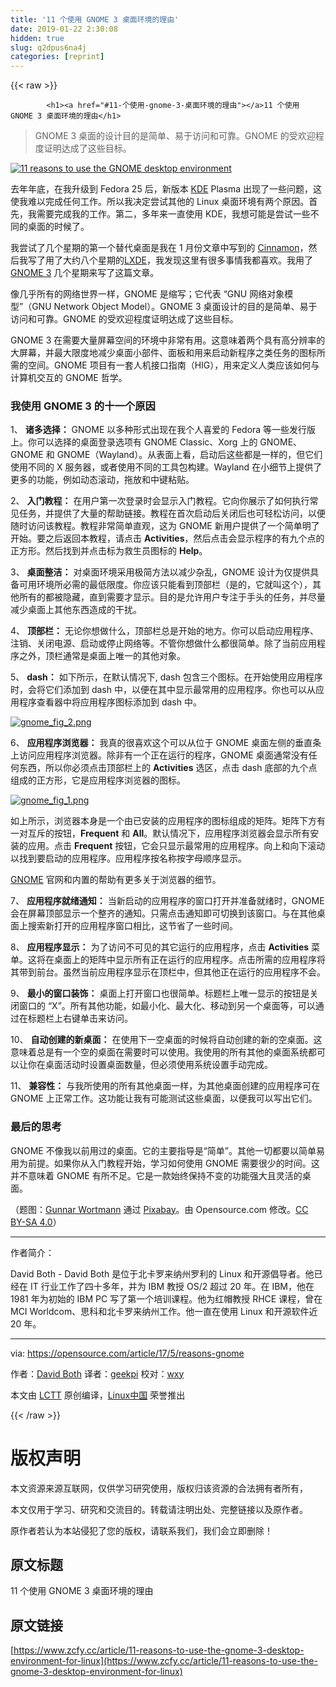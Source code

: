 ```yaml
---
title: '11 个使用 GNOME 3 桌面环境的理由' 
date: 2019-01-22 2:30:08
hidden: true
slug: q2dpus6na4j
categories: [reprint]
---
```


{{< raw >}}

            <h1><a href="#11-个使用-gnome-3-桌面环境的理由"></a>11 个使用 GNOME 3 桌面环境的理由</h1>
<blockquote>
<p>GNOME 3 桌面的设计目的是简单、易于访问和可靠。GNOME 的受欢迎程度证明达成了这些目标。</p>
</blockquote>
<p><a href="https://camo.githubusercontent.com/51fe6ca159a31b4f43aecc360274da8d228f31d2/68747470733a2f2f6f70656e736f757263652e636f6d2f73697465732f64656661756c742f66696c65732f7374796c65732f696d6167652d66756c6c2d73697a652f7075626c69632f6c6561642d696d616765732f637573746f6d5f676e6f6d65732e706e673f69746f6b3d69473938694c3864"><img src="https://p0.ssl.qhimg.com/t015a89aee9ed82c43c.png" alt="11 reasons to use the GNOME desktop environment" title="11 reasons to use the GNOME desktop environment"></a></p>
<p>去年年底，在我升级到 Fedora 25 后，新版本 <a href="https://opensource.com/life/15/4/9-reasons-to-use-kde">KDE</a> Plasma 出现了一些问题，这使我难以完成任何工作。所以我决定尝试其他的 Linux 桌面环境有两个原因。首先，我需要完成我的工作。第二，多年来一直使用 KDE，我想可能是尝试一些不同的桌面的时候了。</p>
<p>我尝试了几个星期的第一个替代桌面是我在 1 月份文章中写到的 <a href="https://linux.cn/article-8606-1.html">Cinnamon</a>，然后我写了用了大约八个星期的<a href="https://linux.cn/article-8434-1.html">LXDE</a>，我发现这里有很多事情我都喜欢。我用了 <a href="https://www.gnome.org/gnome-3/">GNOME 3</a> 几个星期来写了这篇文章。</p>
<p>像几乎所有的网络世界一样，GNOME 是缩写；它代表 “GNU 网络对象模型”（GNU Network Object Model）。GNOME 3 桌面设计的目的是简单、易于访问和可靠。GNOME 的受欢迎程度证明达成了这些目标。</p>
<p>GNOME 3 在需要大量屏幕空间的环境中非常有用。这意味着两个具有高分辨率的大屏幕，并最大限度地减少桌面小部件、面板和用来启动新程序之类任务的图标所需的空间。GNOME 项目有一套人机接口指南（HIG），用来定义人类应该如何与计算机交互的 GNOME 哲学。</p>
<h3><a href="#我使用-gnome-3-的十一个原因"></a>我使用 GNOME 3 的十一个原因</h3>
<p>1、 <strong>诸多选择：</strong> GNOME 以多种形式出现在我个人喜爱的 Fedora 等一些发行版上。你可以选择的桌面登录选项有 GNOME Classic、Xorg 上的 GNOME、GNOME 和 GNOME（Wayland）。从表面上看，启动后这些都是一样的，但它们使用不同的 X 服务器，或者使用不同的工具包构建。Wayland 在小细节上提供了更多的功能，例如动态滚动，拖放和中键粘贴。</p>
<p>2、 <strong>入门教程：</strong> 在用户第一次登录时会显示入门教程。它向你展示了如何执行常见任务，并提供了大量的帮助链接。教程在首次启动后关闭后也可轻松访问，以便随时访问该教程。教程非常简单直观，这为 GNOME 新用户提供了一个简单明了开始。要之后返回本教程，请点击 <strong>Activities</strong>，然后点击会显示程序的有九个点的正方形。然后找到并点击标为救生员图标的 <strong>Help</strong>。</p>
<p>3、 <strong>桌面整洁：</strong> 对桌面环境采用极简方法以减少杂乱，GNOME 设计为仅提供具备可用环境所必需的最低限度。你应该只能看到顶部栏（是的，它就叫这个），其他所有的都被隐藏，直到需要才显示。目的是允许用户专注于手头的任务，并尽量减少桌面上其他东西造成的干扰。</p>
<p>4、 <strong>顶部栏：</strong> 无论你想做什么，顶部栏总是开始的地方。你可以启动应用程序、注销、关闭电源、启动或停止网络等。不管你想做什么都很简单。除了当前应用程序之外，顶栏通常是桌面上唯一的其他对象。</p>
<p>5、 <strong>dash：</strong> 如下所示，在默认情况下, dash 包含三个图标。在开始使用应用程序时，会将它们添加到 dash 中，以便在其中显示最常用的应用程序。你也可以从应用程序查看器中将应用程序图标添加到 dash 中。</p>
<p><a href="https://camo.githubusercontent.com/caee8481632816d97e7553ef491bdbfd02a9a86b/68747470733a2f2f6f70656e736f757263652e636f6d2f73697465732f64656661756c742f66696c65732f696d616765732f6c6966652d75706c6f6164732f676e6f6d655f6669675f322e706e67"><img src="https://p0.ssl.qhimg.com/t01eec974a26929dc55.png" alt="gnome_fig_2.png"></a></p>
<p>6、 <strong>应用程序浏览器：</strong> 我真的很喜欢这个可以从位于 GNOME 桌面左侧的垂直条上访问应用程序浏览器。除非有一个正在运行的程序，GNOME 桌面通常没有任何东西，所以你必须点击顶部栏上的 <strong>Activities</strong> 选区，点击 dash 底部的九个点组成的正方形，它是应用程序浏览器的图标。</p>
<p><a href="https://camo.githubusercontent.com/dcfe233de81e095d1de2b29a878f5a0e1c60cba3/68747470733a2f2f6f70656e736f757263652e636f6d2f73697465732f64656661756c742f66696c65732f696d616765732f6c6966652d75706c6f6164732f676e6f6d655f6669675f312e706e67"><img src="https://p0.ssl.qhimg.com/t01842475775ea924c9.png" alt="gnome_fig_1.png"></a></p>
<p>如上所示，浏览器本身是一个由已安装的应用程序的图标组成的矩阵。矩阵下方有一对互斥的按钮，<strong>Frequent</strong> 和 <strong>All</strong>。默认情况下，应用程序浏览器会显示所有安装的应用。点击 <strong>Frequent</strong> 按钮，它会只显示最常用的应用程序。向上和向下滚动以找到要启动的应用程序。应用程序按名称按字母顺序显示。</p>
<p><a href="https://www.gnome.org/gnome-3/">GNOME</a> 官网和内置的帮助有更多关于浏览器的细节。</p>
<p>7、 <strong>应用程序就绪通知：</strong> 当新启动的应用程序的窗口打开并准备就绪时，GNOME 会在屏幕顶部显示一个整齐的通知。只需点击通知即可切换到该窗口。与在其他桌面上搜索新打开的应用程序窗口相比，这节省了一些时间。</p>
<p>8、 <strong>应用程序显示：</strong> 为了访问不可见的其它运行的应用程序，点击 <strong>Activities</strong> 菜单。这将在桌面上的矩阵中显示所有正在运行的应用程序。点击所需的应用程序将其带到前台。虽然当前应用程序显示在顶栏中，但其他正在运行的应用程序不会。</p>
<p>9、 <strong>最小的窗口装饰：</strong> 桌面上打开窗口也很简单。标题栏上唯一显示的按钮是关闭窗口的 “X”。所有其他功能，如最小化、最大化、移动到另一个桌面等，可以通过在标题栏上右键单击来访问。</p>
<p>10、 <strong>自动创建的新桌面：</strong> 在使用下一空桌面的时候将自动创建的新的空桌面。这意味着总是有一个空的桌面在需要时可以使用。我使用的所有其他的桌面系统都可以让你在桌面活动时设置桌面数量，但必须使用系统设置手动完成。</p>
<p>11、 <strong>兼容性：</strong> 与我所使用的所有其他桌面一样，为其他桌面创建的应用程序可在 GNOME 上正常工作。这功能让我有可能测试这些桌面，以便我可以写出它们。</p>
<h3><a href="#最后的思考"></a>最后的思考</h3>
<p>GNOME 不像我以前用过的桌面。它的主要指导是“简单”。其他一切都要以简单易用为前提。如果你从入门教程开始，学习如何使用 GNOME 需要很少的时间。这并不意味着 GNOME 有所不足。它是一款始终保持不变的功能强大且灵活的桌面。</p>
<p>（题图：<a href="https://pixabay.com/en/users/karpartenhund-3077375/">Gunnar Wortmann</a> 通过 <a href="https://pixabay.com/en/garden-gnome-black-and-white-f%C3%B6hr-1584401/">Pixabay</a>。由 Opensource.com 修改。<a href="https://creativecommons.org/licenses/by-sa/4.0/">CC BY-SA 4.0</a>）</p>
<hr>
<p>作者简介：</p>
<p>David Both - David Both 是位于北卡罗来纳州罗利的 Linux 和开源倡导者。他已经在 IT 行业工作了四十多年，并为 IBM 教授 OS/2 超过 20 年。在 IBM，他在 1981 年为初始的 IBM PC 写了第一个培训课程。他为红帽教授 RHCE 课程，曾在 MCI Worldcom、思科和北卡罗来纳州工作。他一直在使用 Linux 和开源软件近 20 年。</p>
<hr>
<p>via: <a href="https://opensource.com/article/17/5/reasons-gnome">https://opensource.com/article/17/5/reasons-gnome</a></p>
<p>作者：<a href="https://opensource.com/users/dboth">David Both</a> 译者：<a href="https://github.com/geekpi">geekpi</a> 校对：<a href="https://github.com/wxy">wxy</a></p>
<p>本文由 <a href="https://github.com/LCTT/TranslateProject">LCTT</a> 原创编译，<a href="https://linux.cn/">Linux中国</a> 荣誉推出</p>

          
{{< /raw >}}

# 版权声明
本文资源来源互联网，仅供学习研究使用，版权归该资源的合法拥有者所有，

本文仅用于学习、研究和交流目的。转载请注明出处、完整链接以及原作者。

原作者若认为本站侵犯了您的版权，请联系我们，我们会立即删除！

## 原文标题
11 个使用 GNOME 3 桌面环境的理由

## 原文链接
[https://www.zcfy.cc/article/11-reasons-to-use-the-gnome-3-desktop-environment-for-linux](https://www.zcfy.cc/article/11-reasons-to-use-the-gnome-3-desktop-environment-for-linux)

